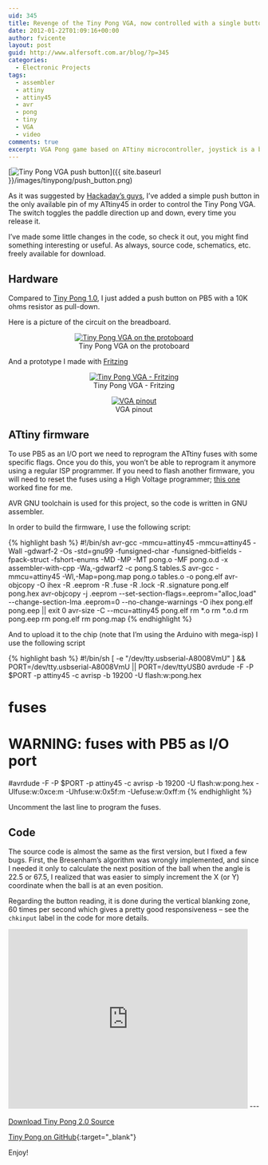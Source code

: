 ```yaml
---
uid: 345
title: Revenge of the Tiny Pong VGA, now controlled with a single button
date: 2012-01-22T01:09:16+00:00
author: fvicente
layout: post
guid: http://www.alfersoft.com.ar/blog/?p=345
categories:
  - Electronic Projects
tags:
  - assembler
  - attiny
  - attiny45
  - avr
  - pong
  - tiny
  - VGA
  - video
comments: true
excerpt: VGA Pong game based on ATtiny microcontroller, joystick is a button!
---
```

[<img src="{{ site.baseurl }}/images/tinypong/push_button.png" alt="Tiny Pong VGA push button" title="Tiny Pong VGA push button">]({{ site.baseurl }}/images/tinypong/push_button.png)

As it was suggested by <a href="http://hackaday.com/2011/10/07/8-pin-micro-plays-pong-on-you-widescreen/" title="Hackaday Tiny Pong VGA" target="_blank">Hackaday&#8217;s guys</a>, I&#8217;ve added a simple push button in the only available pin of my ATtiny45 in order to control the Tiny Pong VGA. The switch toggles the paddle direction up and down, every time you release it.

I&#8217;ve made some little changes in the code, so check it out, you might find something interesting or useful. As always, source code, schematics, etc. freely available for download.

<!--more-->

## Hardware

Compared to <a href="{{ site.baseurl }}/2011/09/19/tiny-pong-more-fun-with-attiny45-and-vga/" title="Tiny Pong: More fun with ATtiny45 and VGA" target="_blank">Tiny Pong 1.0</a>, I just added a push button on PB5 with a 10K ohms resistor as pull-down.

Here is a picture of the circuit on the breadboard.

<figure style="text-align: center;">
	<a title="Tiny Pong VGA on the protoboard" href="{{ site.baseurl }}/images/tinypong/tinypong_with_button.jpg" target="_blank"><img src="{{ site.baseurl }}/images/tinypong/tinypong_with_button.jpg" alt="Tiny Pong VGA on the protoboard" title="Tiny Pong VGA on the protoboard"/></a>
	<figcaption>Tiny Pong VGA on the protoboard</figcaption>
</figure>

And a prototype I made with <a href="http://fritzing.org/" title="Fritzing" target="_blank">Fritzing</a>

<figure style="text-align: center;">
	<a title="Tiny Pong VGA - Fritzing" href="{{ site.baseurl }}/images/tinypong/tinypong_fritzing.png" target="_blank"><img src="{{ site.baseurl }}/images/tinypong/tinypong_fritzing.png" alt="Tiny Pong VGA - Fritzing" title="Tiny Pong VGA - Fritzing"/></a>
	<figcaption>Tiny Pong VGA - Fritzing</figcaption>
</figure>

<figure style="text-align: center;">
	<a title="VGA pinout" href="{{ site.baseurl }}/images/tinypong/vga_pinout.jpg" target="_blank"><img src="{{ site.baseurl }}/images/tinypong/vga_pinout.jpg" alt="VGA pinout" title="VGA pinout"/></a>
	<figcaption>VGA pinout</figcaption>
</figure>

## ATtiny firmware

To use PB5 as an I/O port we need to reprogram the ATtiny fuses with some specific flags. Once you do this, you won&#8217;t be able to reprogram it anymore using a regular ISP programmer. If you need to flash another firmware, you will need to reset the fuses using a High Voltage programmer; <a href="http://www.rickety.us/2010/03/arduino-avr-high-voltage-serial-programmer/" title="AVR High Voltage programmer" target="_blank">this one</a> worked fine for me.

AVR GNU toolchain is used for this project, so the code is written in GNU assembler.

In order to build the firmware, I use the following script:

{% highlight bash %}
#!/bin/sh
avr-gcc -mmcu=attiny45 -mmcu=attiny45 -Wall -gdwarf-2 -Os -std=gnu99 -funsigned-char -funsigned-bitfields -fpack-struct -fshort-enums -MD -MP -MT pong.o -MF pong.o.d  -x assembler-with-cpp -Wa,-gdwarf2 -c pong.S tables.S
avr-gcc -mmcu=attiny45 -Wl,-Map=pong.map pong.o tables.o -o pong.elf
avr-objcopy -O ihex -R .eeprom -R .fuse -R .lock -R .signature pong.elf pong.hex
avr-objcopy -j .eeprom --set-section-flags=.eeprom="alloc,load" --change-section-lma .eeprom=0 --no-change-warnings -O ihex pong.elf pong.eep || exit 0
avr-size -C --mcu=attiny45 pong.elf
rm *.o
rm *.o.d
rm pong.eep
rm pong.elf
rm pong.map
{% endhighlight %}

And to upload it to the chip (note that I&#8217;m using the Arduino with mega-isp) I use the following script

{% highlight bash %}
#!/bin/sh
[ -e "/dev/tty.usbserial-A8008VmU" ] && PORT=/dev/tty.usbserial-A8008VmU || PORT=/dev/ttyUSB0
avrdude -F -P $PORT -p attiny45 -c avrisp -b 19200 -U flash:w:pong.hex
# fuses
# WARNING: fuses with PB5 as I/O port
#avrdude -F -P $PORT -p attiny45 -c avrisp -b 19200 -U flash:w:pong.hex -Ulfuse:w:0xce:m -Uhfuse:w:0x5f:m -Uefuse:w:0xff:m
{% endhighlight %}

Uncomment the last line to program the fuses.

## Code

The source code is almost the same as the first version, but I fixed a few bugs. First, the Bresenham&#8217;s algorithm was wrongly implemented, and since I needed it only to calculate the next position of the ball when the angle is 22.5 or 67.5, I realized that was easier to simply increment the X (or Y) coordinate when the ball is at an even position.

Regarding the button reading, it is done during the vertical blanking zone, 60 times per second which gives a pretty good responsiveness &#8211; see the `chkinput` label in the code for more details.

<iframe width="480" height="360" src="http://www.youtube.com/embed/VMZvNSRKmWE" allowfullscreen frameborder="0"></iframe>
---

<a title="Download Tiny Pong 2.0" markdown="0" href="https://github.com/fvicente/tinypong/archive/v2.0.zip" class="btn">Download Tiny Pong 2.0 Source</a>

[Tiny Pong on GitHub](https://github.com/fvicente/tinypong "Tiny Pong on GitHub"){:target="_blank"}

Enjoy!
